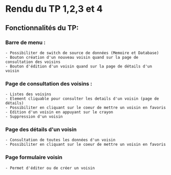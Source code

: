 
# Rendu du TP 1,2,3 et 4

## Fonctionnalités du TP:

### Barre de menu :

	- Possibiliter de switch de source de données (Memoire et Database)
	- Bouton création d'un nouveau voisin quand sur la page de consultation des voisins 
	- Bouton d'édition d'un voisin quand sur la page de détails d'un voisin


### Page de consultation des voisins :

	- Listes des voisins 
	- Element cliquable pour consulter les details d'un voisin (page de détails)
	- Possibiliter en cliquant sur le coeur de mettre un voisin en favoris
	- Edition d'un voisin en appuyant sur le crayon
	- Suppression d'un voisin 
	
### Page des détails d'un voisin 

	- Consultation de toutes les données d'un voisin 
	- Possibiliter en cliquant sur le coeur de mettre un voisin en favoris
	
### Page formulaire voisin 

	- Permet d'éditer ou de créer un voisin 
